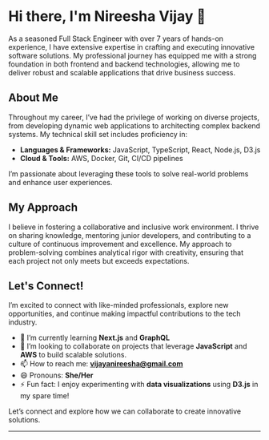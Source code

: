 # Hi there, I'm Nireesha Vijay 👋

As a seasoned Full Stack Engineer with over 7 years of hands-on experience, I have extensive expertise in crafting and executing innovative software solutions. My professional journey has equipped me with a strong foundation in both frontend and backend technologies, allowing me to deliver robust and scalable applications that drive business success.

## About Me
Throughout my career, I’ve had the privilege of working on diverse projects, from developing dynamic web applications to architecting complex backend systems. My technical skill set includes proficiency in:

- **Languages & Frameworks:** JavaScript, TypeScript, React, Node.js, D3.js
- **Cloud & Tools:** AWS, Docker, Git, CI/CD pipelines

I’m passionate about leveraging these tools to solve real-world problems and enhance user experiences.

## My Approach
I believe in fostering a collaborative and inclusive work environment. I thrive on sharing knowledge, mentoring junior developers, and contributing to a culture of continuous improvement and excellence. My approach to problem-solving combines analytical rigor with creativity, ensuring that each project not only meets but exceeds expectations.

## Let's Connect!
I’m excited to connect with like-minded professionals, explore new opportunities, and continue making impactful contributions to the tech industry. 

- 🌱 I’m currently learning **Next.js** and **GraphQL**
- 💞️ I’m looking to collaborate on projects that leverage **JavaScript** and **AWS** to build scalable solutions.
- 📫 How to reach me: **vijayanireesha@gmail.com**
- 😄 Pronouns: **She/Her**
- ⚡ Fun fact: I enjoy experimenting with **data visualizations** using **D3.js** in my spare time!

Let’s connect and explore how we can collaborate to create innovative solutions.

---
